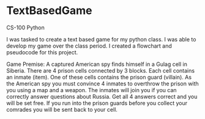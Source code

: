 # TextBasedGame

CS-100 Python

I was tasked to create a text based game for my python class. I was able to develop my game over the class period. I created a flowchart and pseudocode for this project. 

Game Premise:
A captured American spy finds himself in a Gulag cell in Siberia. There are  4 prison cells connected by 3 blocks. Each cell contains an inmate (item). One of these cells contains the prison guard (villain). As the American spy you must convince 4 inmates to overthrow the prison with you using a map and a weapon. The inmates will join you if you can correctly answer questions about Russia. Get all 4 answers correct and you will be set free. If you run into the prison guards before you collect your comrades you will be sent back to your cell.




